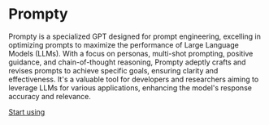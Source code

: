 # Prompty

Prompty is a specialized GPT designed for prompt engineering, excelling in optimizing prompts to maximize the performance of Large Language Models (LLMs). With a focus on personas, multi-shot prompting, positive guidance, and chain-of-thought reasoning, Prompty adeptly crafts and revises prompts to achieve specific goals, ensuring clarity and effectiveness. It's a valuable tool for developers and researchers aiming to leverage LLMs for various applications, enhancing the model's response accuracy and relevance.

[Start using](https://chat.openai.com/g/g-aZLV4vji6)
